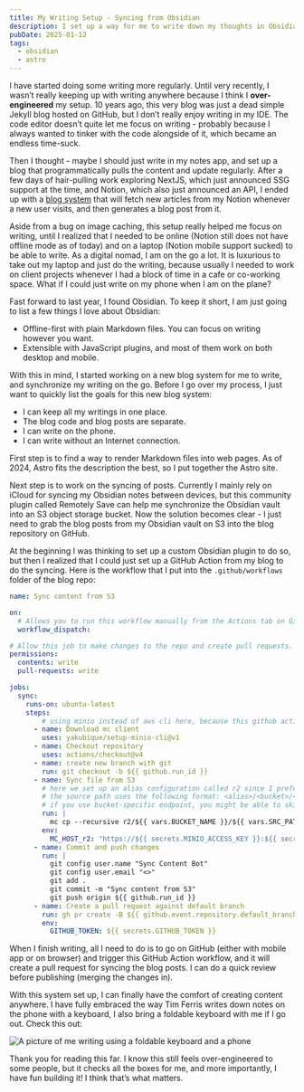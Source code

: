```yaml
---
title: My Writing Setup - Syncing from Obsidian
description: I set up a way for me to write down my thoughts in Obsidian and sync to this blog. Here is a documentation of why and how I do so.
pubDate: 2025-01-12
tags:
  - obsidian
  - astro
---
```

I have started doing some writing more regularly. Until very recently, I wasn’t really keeping up with writing anywhere because I think I **over-engineered** my setup. 10 years ago, this very blog was just a dead simple Jekyll blog hosted on GitHub, but I don’t really enjoy writing in my IDE. The code editor doesn’t quite let me focus on writing - probably because I always wanted to tinker with the code alongside of it, which became an endless time-suck.

Then I thought - maybe I should just write in my notes app, and set up a blog that programmatically pulls the content and update regularly. After a few days of hair-pulling work exploring NextJS, which just announced SSG support at the time, and Notion, which also just announced an API, I ended up with a [blog system](https://github.com/lhr0909/notion-blog) that will fetch new articles from my Notion whenever a new user visits, and then generates a blog post from it.

Aside from a bug on image caching, this setup really helped me focus on writing, until I realized that I needed to be online (Notion still does not have offline mode as of today) and on a laptop (Notion mobile support sucked) to be able to write. As a digital nomad, I am on the go a lot. It is luxurious to take out my laptop and just do the writing, because usually I needed to work on client projects whenever I had a block of time in a cafe or co-working space. What if I could just write on my phone when I am on the plane?

Fast forward to last year, I found Obsidian. To keep it short, I am just going to list a few things I love about Obsidian:

- Offline-first with plain Markdown files. You can focus on writing however you want.
- Extensible with JavaScript plugins, and most of them work on both desktop and mobile.

With this in mind, I started working on a new blog system for me to write, and synchronize my writing on the go. Before I go over my process, I just want to quickly list the goals for this new blog system:

- I can keep all my writings in one place.
- The blog code and blog posts are separate.
- I can write on the phone.
- I can write without an Internet connection.

First step is to find a way to render Markdown files into web pages. As of 2024, Astro fits the description the best, so I put together the Astro site.

Next step is to work on the syncing of posts. Currently I mainly rely on iCloud for syncing my Obsidian notes between devices, but this community plugin called Remotely Save can help me synchronize the Obsidian vault into an S3 object storage bucket. Now the solution becomes clear - I just need to grab the blog posts from my Obsidian vault on S3 into the blog repository on GitHub.

At the beginning I was thinking to set up a custom Obsidian plugin to do so, but then I realized that I could just set up a GitHub Action from my blog to do the syncing. Here is the workflow that I put into the `.github/workflows` folder of the blog repo:

```yaml
name: Sync content from S3

on:
  # Allows you to run this workflow manually from the Actions tab on GitHub.
  workflow_dispatch:

# Allow this job to make changes to the repo and create pull requests.
permissions:
  contents: write
  pull-requests: write

jobs:
  sync:
    runs-on: ubuntu-latest
    steps:
	    # using minio instead of aws cli here, because this github action seems to work best
      - name: Download mc client
        uses: yakubique/setup-minio-cli@v1
      - name: Checkout repository
        uses: actions/checkout@v4
      - name: create new branch with git
        run: git checkout -b ${{ github.run_id }}
      - name: Sync file from S3
	    # here we set up an alias configuration called r2 since I prefer using cloudflare r2 as s3 storage, this is a namespace that you can choose yourself
	    # the source path uses the following format: <alias>/<bucket>/<path>
	    # if you use bucket-specific endpoint, you might be able to skip the bucket name
        run: |
          mc cp --recursive r2/${{ vars.BUCKET_NAME }}/${{ vars.SRC_PATH }} ./${{ vars.DEST_PATH }}
        env:
          MC_HOST_r2: "https://${{ secrets.MINIO_ACCESS_KEY }}:${{ secrets.MINIO_SECRET_KEY }}@${{ secrets.MINIO_ENDPOINT }}"
      - name: Commit and push changes
        run: |
          git config user.name "Sync Content Bot"
          git config user.email "<>"
          git add .
          git commit -m "Sync content from S3"
          git push origin ${{ github.run_id }}
      - name: Create a pull request against default branch
        run: gh pr create -B ${{ github.event.repository.default_branch }} -H ${{ github.run_id }} --title 'Sync content from S3' --body 'Created via GitHub Actions'
        env:
          GITHUB_TOKEN: ${{ secrets.GITHUB_TOKEN }}
```

When I finish writing, all I need to do is to go on GitHub (either with mobile app or on browser) and trigger this GitHub Action workflow, and it will create a pull request for syncing the blog posts. I can do a quick review before publishing (merging the changes in).

With this system set up, I can finally have the comfort of creating content anywhere. I have fully embraced the way Tim Ferris writes down notes on the phone with a keyboard, I also bring a foldable keyboard with me if I go out. Check this out:

![A picture of me writing using a foldable keyboard and a phone](writings/personal/content/images/foldable-keyboard.jpeg)

Thank you for reading this far. I know this still feels over-engineered to some people, but it checks all the boxes for me, and more importantly, I have fun building it! I think that’s what matters.